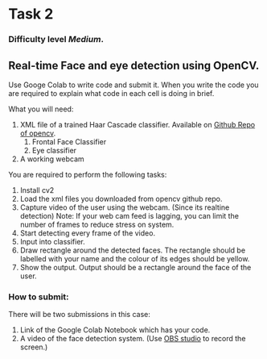 # Task 2 
### Difficulty level _**Medium**_.

## Real-time Face and eye detection using OpenCV. 
Use Googe Colab to write code and submit it.
When you write the code you are required to explain what code in each cell is doing in brief.

What you will need:
1. XML file of a trained Haar Cascade classifier. Available on [Github Repo of opencv](https://github.com/opencv/opencv/tree/master/data/haarcascades).
   1. Frontal Face Classifier
   2. Eye classifier
2. A working webcam
   
You are required to perform the following tasks:

1. Install cv2
2. Load the xml files you downloaded from opencv github repo. 
3. Capture video of the user using the webcam. (Since its realtine detection)
   Note: If your web cam feed is lagging, you can limit the number of frames to reduce stress on system.
4. Start detecting every frame of the video. 
5. Input into classifier.
6. Draw rectangle around the detected faces. The rectangle should be labelled with your name and the colour of its edges should be yellow.
7. Show the output. Output should be a rectangle around the face of the user.

### How to submit:
There will be two submissions in this case:
1. Link of the Google Colab Notebook which has your code. 
2. A video of the face detection system. (Use [OBS studio](https://obsproject.com/) to record the screen.)
   

